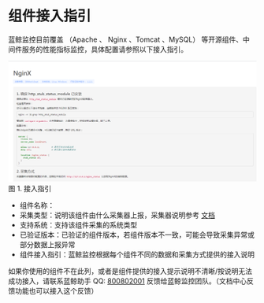 # 组件接入指引

蓝鲸监控目前覆盖 （Apache 、 Nginx 、Tomcat 、MySQL） 等开源组件、中间件服务的性能指标监控，具体配置请参照以下接入指引。

 ![](../../media/component_acesess_tips.png)
 图 1. 接入指引

- 组件名称：
- 采集类型：说明该组件由什么采集器上报，采集器说明参考 [文档](5.1/蓝鲸监控/二次开发/Plugins.md)
- 支持系统：支持该组件采集的系统类型
- 已验证版本：已验证的组件版本，若组件版本不一致，可能会导致采集异常或部分数据上报异常
- 组件接入指引：蓝鲸监控根据每个组件不同的数据和采集方式提供的接入说明

如果你使用的组件不在此列，或者是组件提供的接入提示说明不清晰/按说明无法成功接入，请联系蓝鲸助手 QQ: [800802001](http://wpa.b.qq.com/cgi/wpa.php?ln=1&key=XzgwMDgwMjAwMV80NDMwOTZfODAwODAyMDAxXzJf) 反馈给蓝鲸监控团队。（文档中心反馈功能也可以接入这个反馈）
